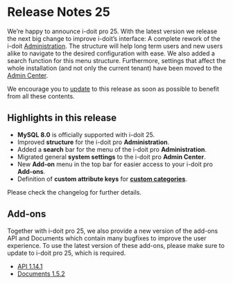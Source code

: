 # Release Notes 25

We’re happy to announce i-doit pro 25. With the latest version we release the next big change to improve i-doit’s interface: A complete rework of the i-doit [Administration](../../administration/verwaltung/index.md). The structure will help long term users and new users alike to navigate to the desired configuration with ease. We also added a search function for this menu structure. Furthermore, settings that affect the whole installation (and not only the current tenant) have been moved to the [Admin Center](../../administration/admin-center.md).

We encourage you to [update](../../wartung-und-betrieb/update-einspielen.md) to this release as soon as possible to benefit from all these contents.

## Highlights in this release

-   **MySQL 8.0** is officially supported with i-doit 25.
-   Improved **structure** for the i-doit pro **Administration**.
-   Added a **search** bar for the menu of the i-doit pro **Administration**.
-   Migrated general **system settings** to the i-doit pro **Admin Center**.
-   New **Add-on** menu in the top bar for easier access to your i-doit pro **Add-ons**.
-   Definition of **custom attribute keys** for [**custom categories**](../../grundlagen/benutzerdefinierte-kategorien.md).


Please check the changelog for further details.

## Add-ons

Together with i-doit pro 25, we also provide a new version of the add-ons API and Documents which contain many bugfixes to improve the user experience. To use the latest version of these add-ons, please make sure to update to i-doit pro 25, which is required.

-   [API 1.14.1](../../i-doit-pro-add-ons/api/index.md)
-   [Documents 1.5.2](../../i-doit-pro-add-ons/documents/index.md)
